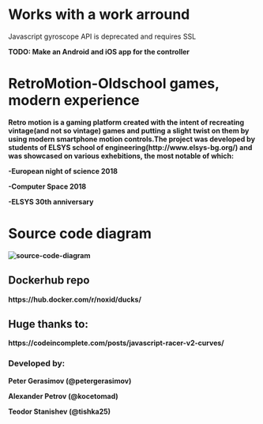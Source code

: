 # Works with a work arround
<p>Javascript gyroscope API is deprecated and requires SSL</p>
<p> <b> TODO: Make an Android and iOS app for the controller </p>
  
# RetroMotion-Oldschool games, modern experience
<p>Retro motion is a gaming platform created with the intent of recreating vintage(and not so vintage) games and putting a slight twist on them by using modern smartphone motion controls.The project was developed by students of ELSYS school of engineering(http://www.elsys-bg.org/)
and was showcased on various exhebitions, the most notable of which:</p>
<p><b>-European night of science 2018</p>
<p><b>-Computer Space 2018</p>
<p><b>-ELSYS 30th anniversary</p>



<h1>Source code diagram </h1>

![source-code-diagram](https://user-images.githubusercontent.com/22482021/47292719-93113780-d610-11e8-93d2-9bff130fd5b8.PNG)

<h2>Dockerhub repo</h2>
https://hub.docker.com/r/noxid/ducks/

<h2>Huge thanks to:</h2>
https://codeincomplete.com/posts/javascript-racer-v2-curves/

<h3>Developed by:</h3>
<p><b>Peter Gerasimov (@petergerasimov)</p>
<p><b>Alexander Petrov (@kocetomad) </p>
<p><b>Teodor Stanishev (@tishka25)</p>

